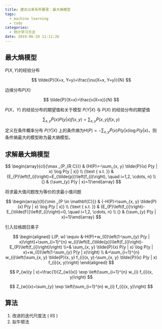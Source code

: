 ```yaml
---
title: 建炎以来系年要录：最大熵模型
tags:
  - machine learning
  - todo
categories:
  - 统计学习方法
date: 2019-06-20 11:11:26
---
```


## 最大熵模型

$P(X, Y)$的经验分布

$$
\tilde{P}(X=x, Y=y)=\frac{\nu(X=x, Y=y)}{N}
$$

边缘分布$P(X)$

$$
\tilde{P}(X=x)=\frac{v(X=x)}{N}
$$

$P(X，Y)$ 的经验分布的期望值和关于模型 $P(Y|X)$ 与 $P(X)$ 的经验分布的期望值

$$
\sum_{x, y} \tilde{P}(x) P(y | x) f(x, y)=\sum_{x, y} \tilde{P}(x, y) f(x, y)
$$

定义在条件概率分布 $P(Y|X)$ 上的条件熵为$H(P)=-\sum_{x, y} \tilde{P}(x) P(y | x) \log P(y | x)$，则条件熵最大的模型称为最大熵模型。

## 求解最大熵模型


$$
\begin{array}{cl}{\max _{P_{R C}}} & {H(P)=-\sum_{x, y} \tilde{P}(x) P(y | x) \log P(y | x)} \\ {\text { s.t.  }} & {E_{P}\left(f_{i}\right)=E_{\tilde{p}}\left(f_{i}\right), \quad i=1,2, \cdots, n} \\ {} & {\sum_{y} P(y | x)=1}\end{array}
$$

将求最大值问题改为等价的求最小值问题

$$
\begin{array}{ll}{\min _{P \in \mathbf{C}}} & {-H(P)=\sum_{x, y} \tilde{P}(x) P(y | x) \log P(y | x)} \\ {\text { s.t.  }} & {E_{P}\left(f_{i}\right)-E_{\tilde{F}}\left(f_{i}\right)=0, \quad i=1,2, \cdots, n} \\ {} & {\sum_{y} P(y | x)=1}\end{array}
$$

引入拉格朗日乘子

$$
\begin{aligned} L(P, w) \equiv &-H(P)+w_{0}\left(1-\sum_{y} P(y | x)\right)+\sum_{i=1}^{n} w_{i}\left(E_{\tilde{p}}\left(f_{i}\right)-E_{P}\left(f_{i}\right)\right) \\=& \sum_{x, y} \tilde{P}(x) P(y | x) \log P(y | x)+w_{0}\left(1-\sum_{y} P(y | x)\right) \\ &+\sum_{i=1}^{n} w_{i}\left(\sum_{x, y} \tilde{P}(x, y) f_{i}(x, y)-\sum_{x, y} \tilde{P}(x) P(y | x) f_{i}(x, y)\right) \end{aligned}
$$

$$
P_{w}(y | x)=\frac{1}{Z_{w}(x)} \exp \left(\sum_{i=1}^{n} w_{i} f_{i}(x, y)\right)
$$

$$
Z_{w}(x)=\sum_{y} \exp \left(\sum_{i=1}^{n} w_{i} f_{i}(x, y)\right)
$$

## 算法

1. 改进的迭代尺度法 ( IIS  )
2. 拟牛顿法
